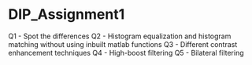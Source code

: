 # DIP_Assignment1

Q1 - Spot the differences
Q2 - Histogram equalization and histogram matching without using inbuilt matlab functions
Q3 - Different contrast enhancement techniques
Q4 - High-boost filtering
Q5 - Bilateral filtering

